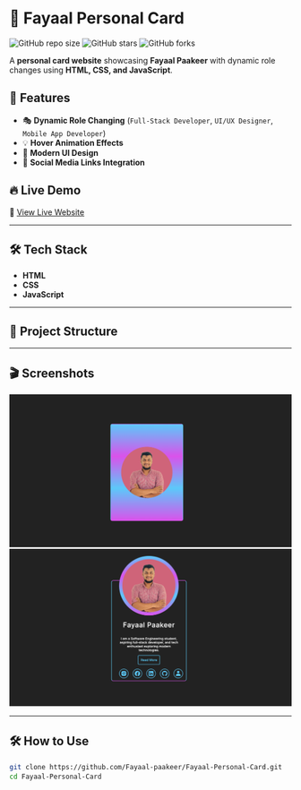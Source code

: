 # 🌟 Fayaal Personal Card

![GitHub repo size](https://img.shields.io/github/repo-size/Fayaal-paakeer/Fayaal-Personal-Card)
![GitHub stars](https://img.shields.io/github/stars/Fayaal-paakeer/Fayaal-Personal-Card?style=social)
![GitHub forks](https://img.shields.io/github/forks/Fayaal-paakeer/Fayaal-Personal-Card?style=social)

A **personal card website** showcasing **Fayaal Paakeer** with dynamic role changes using **HTML, CSS, and JavaScript**.

## 🚀 Features
- 🎭 **Dynamic Role Changing** (`Full-Stack Developer`, `UI/UX Designer`, `Mobile App Developer`)
- 💡 **Hover Animation Effects**
- 🎨 **Modern UI Design**
- 🔗 **Social Media Links Integration**

## 🔥 Live Demo
🔗 [View Live Website](https://fayaal-paakeer.github.io/personal-card/)

---

## 🛠️ Tech Stack
- **HTML**
- **CSS**
- **JavaScript**

---

## 📂 Project Structure



---

## 🎬 Screenshots
![IMAGE 01](https://github.com/Fayaal-Paakeer/personal-card/blob/d3000552f3a89005c5867d52ceb790a132023101/S1.png)
![IMAGE 02](https://github.com/Fayaal-Paakeer/personal-card/blob/d3000552f3a89005c5867d52ceb790a132023101/S2.png)

---

## 🛠️ How to Use
```sh
git clone https://github.com/Fayaal-paakeer/Fayaal-Personal-Card.git
cd Fayaal-Personal-Card
